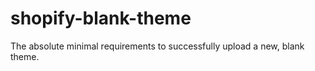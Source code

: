 shopify-blank-theme
===================

The absolute minimal requirements to successfully upload a new, blank theme.